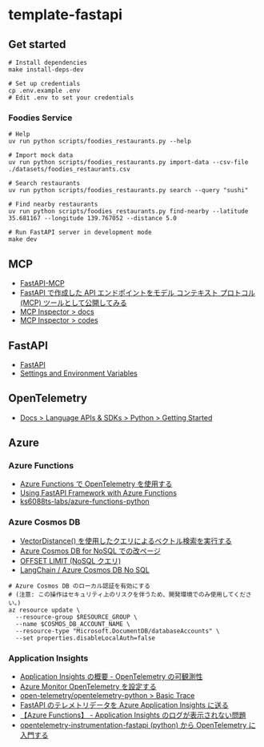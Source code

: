 # template-fastapi

## Get started

```shell
# Install dependencies
make install-deps-dev

# Set up credentials
cp .env.example .env
# Edit .env to set your credentials
```

### Foodies Service

```shell
# Help
uv run python scripts/foodies_restaurants.py --help

# Import mock data
uv run python scripts/foodies_restaurants.py import-data --csv-file ./datasets/foodies_restaurants.csv

# Search restaurants
uv run python scripts/foodies_restaurants.py search --query "sushi"

# Find nearby restaurants
uv run python scripts/foodies_restaurants.py find-nearby --latitude 35.681167 --longitude 139.767052 --distance 5.0

# Run FastAPI server in development mode
make dev
```

## MCP

- [FastAPI-MCP](https://github.com/tadata-org/fastapi_mcp)
- [FastAPI で作成した API エンドポイントをモデル コンテキスト プロトコル (MCP) ツールとして公開してみる](https://dev.classmethod.jp/articles/fastapi-api-mcp/)
- [MCP Inspector > docs](https://modelcontextprotocol.io/docs/tools/inspector)
- [MCP Inspector > codes](https://github.com/modelcontextprotocol/inspector)

## FastAPI

- [FastAPI](https://fastapi.tiangolo.com/)
- [Settings and Environment Variables](https://fastapi.tiangolo.com/advanced/settings/)

## OpenTelemetry

- [Docs > Language APIs & SDKs > Python > Getting Started](https://opentelemetry.io/docs/languages/python/getting-started/)

## Azure

### Azure Functions

- [Azure Functions で OpenTelemetry を使用する](https://learn.microsoft.com/ja-jp/azure/azure-functions/opentelemetry-howto?tabs=app-insights&pivots=programming-language-python)
- [Using FastAPI Framework with Azure Functions](https://learn.microsoft.com/en-us/samples/azure-samples/fastapi-on-azure-functions/fastapi-on-azure-functions/)
- [ks6088ts-labs/azure-functions-python](https://github.com/ks6088ts-labs/azure-functions-python)

### Azure Cosmos DB

- [VectorDistance() を使用したクエリによるベクトル検索を実行する](https://learn.microsoft.com/ja-jp/azure/cosmos-db/nosql/vector-search#perform-vector-search-with-queries-using-vectordistance)
- [Azure Cosmos DB for NoSQL での改ページ](https://learn.microsoft.com/ja-jp/azure/cosmos-db/nosql/query/pagination)
- [OFFSET LIMIT (NoSQL クエリ)](https://learn.microsoft.com/ja-jp/azure/cosmos-db/nosql/query/offset-limit)
- [LangChain / Azure Cosmos DB No SQL](https://python.langchain.com/docs/integrations/vectorstores/azure_cosmos_db_no_sql/)

```shell
# Azure Cosmos DB のローカル認証を有効にする
# (注意: この操作はセキュリティ上のリスクを伴うため、開発環境でのみ使用してください。)
az resource update \
  --resource-group $RESOURCE_GROUP \
  --name $COSMOS_DB_ACCOUNT_NAME \
  --resource-type "Microsoft.DocumentDB/databaseAccounts" \
  --set properties.disableLocalAuth=false
```

### Application Insights

- [Application Insights の概要 - OpenTelemetry の可観測性](https://learn.microsoft.com/ja-jp/azure/azure-monitor/app/app-insights-overview)
- [Azure Monitor OpenTelemetry を設定する](https://learn.microsoft.com/ja-jp/azure/azure-monitor/app/opentelemetry-configuration?tabs=python)
- [open-telemetry/opentelemetry-python > Basic Trace](https://github.com/open-telemetry/opentelemetry-python/tree/main/docs/examples/basic_tracer)
- [FastAPI のテレメトリデータを Azure Application Insights に送る](https://qiita.com/hoto17296/items/2f366dfabdbe3d1d4e97)
- [【Azure Functions】 - Application Insights のログが表示されない問題](https://zenn.dev/headwaters/articles/ff19f7e1b99b44)
- [opentelemetry-instrumentation-fastapi (python) から OpenTelemetry に入門する](https://zenn.dev/taxin/articles/opentelemetry-fast-api-instrumentation-basics)
